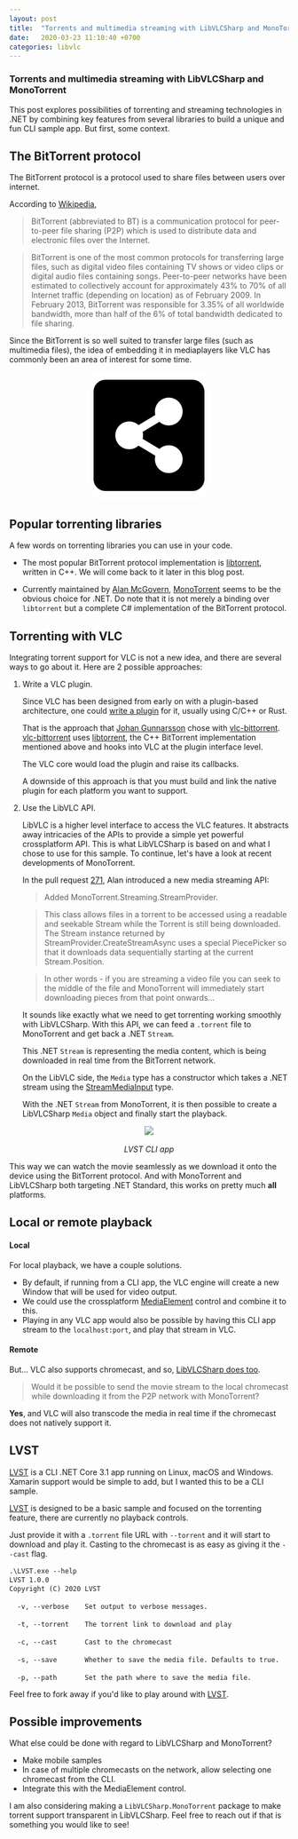 ```yaml
---
layout: post
title:  "Torrents and multimedia streaming with LibVLCSharp and MonoTorrent"
date:   2020-03-23 11:10:40 +0700
categories: libvlc
---
```


### Torrents and multimedia streaming with LibVLCSharp and MonoTorrent

This post explores possibilities of torrenting and streaming technologies in .NET by combining key features from several libraries to build a unique and fun CLI sample app. But first, some context.

## The BitTorrent protocol

The BitTorrent protocol is a protocol used to share files between users over internet.

According to [Wikipedia](https://en.wikipedia.org/wiki/BitTorrent),
> BitTorrent (abbreviated to BT) is a communication protocol for peer-to-peer file sharing (P2P) which is used to distribute data and electronic files over the Internet.

> BitTorrent is one of the most common protocols for transferring large files, such as digital video files containing TV shows or video clips or digital audio files containing songs. Peer-to-peer networks have been estimated to collectively account for approximately 43% to 70% of all Internet traffic (depending on location) as of February 2009. In February 2013, BitTorrent was responsible for 3.35% of all worldwide bandwidth, more than half of the 6% of total bandwidth dedicated to file sharing.

Since the BitTorrent is so well suited to transfer large files (such as multimedia files), the idea of embedding it in mediaplayers like VLC has commonly been an area of interest for some time.

<p align="center">
    <img src="/assets/file-sharing.png"/>
</p>

## Popular torrenting libraries

A few words on torrenting libraries you can use in your code.

- The most popular BitTorrent protocol implementation is [libtorrent](https://github.com/arvidn/libtorrent/), written in C++. We will come back to it later in this blog post.

- Currently maintained by [Alan McGovern](https://github.com/alanmcgovern), [MonoTorrent](https://github.com/alanmcgovern/monotorrent) seems to be the obvious choice for .NET. Do note that it is not merely a binding over `libtorrent` but a complete C# implementation of the BitTorrent protocol.

## Torrenting with VLC

Integrating torrent support for VLC is not a new idea, and there are several ways to go about it. Here are 2 possible approaches:

1. Write a VLC plugin.

    Since VLC has been designed from early on with a plugin-based architecture, one could [write a plugin](https://wiki.videolan.org/Hacker_Guide/How_To_Write_a_Module/) for it, usually using C/C++ or Rust.

    That is the approach that [Johan Gunnarsson](https://github.com/johang) chose with [vlc-bittorrent](https://github.com/johang/vlc-bittorrent). [vlc-bittorrent](https://github.com/johang/vlc-bittorrent) uses [libtorrent](https://github.com/arvidn/libtorrent/), the C++ BitTorrent implementation mentioned above and hooks into VLC at the plugin interface level. 

    The VLC core would load the plugin and raise its callbacks.

    A downside of this approach is that you must build and link the native plugin for each platform you want to support.

2. Use the LibVLC API.

    LibVLC is a higher level interface to access the VLC features. It abstracts away intricacies of the APIs to provide a simple yet powerful crossplatform API. This is what LibVLCSharp is based on and what I chose to use for this sample. To continue, let's have a look at recent developments of MonoTorrent.

    In the pull request [271](https://github.com/alanmcgovern/monotorrent/pull/271), Alan introduced a new media streaming API:

    > Added MonoTorrent.Streaming.StreamProvider. 

    > This class allows files in a torrent to be accessed using a readable and seekable Stream while the Torrent is still being downloaded. The Stream instance returned by StreamProvider.CreateStreamAsync uses a special PiecePicker so that it downloads data sequentially starting at the current Stream.Position. 

    > In other words - if you are streaming a video file you can seek to the middle of the file and MonoTorrent will immediately start downloading pieces from that point onwards…

    It sounds like exactly what we need to get torrenting working smoothly with LibVLCSharp. With this API, we can feed a `.torrent` file to MonoTorrent and get back a .NET `Stream`.
    
    This .NET `Stream` is representing the media content, which is being downloaded in real time from the BitTorrent network.

    On the LibVLC side, the `Media` type has a constructor which takes a .NET stream using the [StreamMediaInput](https://github.com/videolan/libvlcsharp/blob/3.x/LibVLCSharp/Shared/StreamMediaInput.cs) type.

    With the .NET `Stream` from MonoTorrent, it is then possible to create a LibVLCSharp `Media` object and finally start the playback.

<p align="center">
    <img src="/assets/lvst.gif"/>
</p>
<p align="center">
    <i>LVST CLI app</i>
</p>


This way we can watch the movie seamlessly as we download it onto the device using the BitTorrent protocol. And with MonoTorrent and LibVLCSharp both targeting .NET Standard, this works on pretty much **all** platforms.

## Local or remote playback

#### Local
For local playback, we have a couple solutions. 
- By default, if running from a CLI app, the VLC engine will create a new Window that will be used for video output.
- We could use the crossplatform [MediaElement](http://localhost:4000/libvlc/crossplatform/xamarin/forms/2019/08/13/MediaPlayerElement-Plug-and-play-LibVLCSharp-UI-video-control.html) control and combine it to this.
- Playing in any VLC app would also be possible by having this CLI app stream to the `localhost:port`, and play that stream in VLC.

#### Remote

But... VLC also supports chromecast, and so, [LibVLCSharp does too](https://mfkl.github.io/chromecast/2018/10/21/High-performance-cross-platform-streaming-with-libvlc-and-Chromecast-on-.NET.html).

> Would it be possible to send the movie stream to the local chromecast while downloading it from the P2P network with MonoTorrent? 

**Yes**, and VLC will also transcode the media in real time if the chromecast does not natively support it.

## LVST

[LVST](https://github.com/mfkl/lvst) is a CLI .NET Core 3.1 app running on Linux, macOS and Windows. Xamarin support would be simple to add, but I wanted this to be a CLI sample.

[LVST](https://github.com/mfkl/lvst) is designed to be a basic sample and focused on the torrenting feature, there are currently no playback controls.

Just provide it with a `.torrent` file URL with `--torrent` and it will start to download and play it. Casting to the chromecast is as easy as giving it the `--cast` flag.

```
.\LVST.exe --help
LVST 1.0.0
Copyright (C) 2020 LVST

  -v, --verbose    Set output to verbose messages.

  -t, --torrent    The torrent link to download and play

  -c, --cast       Cast to the chromecast

  -s, --save       Whether to save the media file. Defaults to true.

  -p, --path       Set the path where to save the media file.
```

Feel free to fork away if you'd like to play around with [LVST](https://github.com/mfkl/lvst).

## Possible improvements

What else could be done with regard to LibVLCSharp and MonoTorrent?

- Make mobile samples
- In case of multiple chromecasts on the network, allow selecting one chromecast from the CLI.
- Integrate this with the MediaElement control.

I am also considering making a `LibVLCSharp.MonoTorrent` package to make torrent support transparent in LibVLCSharp. Feel free to reach out if that is something you would like to see!
